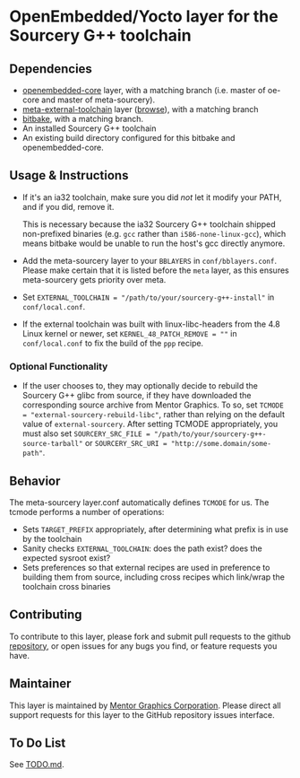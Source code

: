 # OpenEmbedded/Yocto layer for the Sourcery G++ toolchain

## Dependencies

- [openembedded-core](https://github.com/openembedded/openembedded-core)
  layer, with a matching branch (i.e. master of oe-core and master of
  meta-sourcery).
- [meta-external-toolchain](git://git.yoctoproject.org/meta-external-toolchain)
  layer ([browse](https://github.com/MentorEmbedded/meta-mentor/pull/1029)), with a matching branch
- [bitbake](https://github.com/openembedded/bitbake), with a matching branch.
- An installed Sourcery G++ toolchain
- An existing build directory configured for this bitbake and
  openembedded-core.

## Usage & Instructions

- If it's an ia32 toolchain, make sure you did *not* let it modify your PATH,
  and if you did, remove it.

  This is necessary because the ia32 Sourcery G++ toolchain shipped
  non-prefixed binaries (e.g. `gcc` rather than `i586-none-linux-gcc`), which
  means bitbake would be unable to run the host's gcc directly anymore.
- Add the meta-sourcery layer to your `BBLAYERS` in `conf/bblayers.conf`.
  Please make certain that it is listed before the `meta` layer, as this
  ensures meta-sourcery gets priority over meta.
- Set `EXTERNAL_TOOLCHAIN = "/path/to/your/sourcery-g++-install"` in
  `conf/local.conf`.
- If the external toolchain was built with linux-libc-headers from the 4.8
  Linux kernel or newer, set `KERNEL_48_PATCH_REMOVE = ""` in
  `conf/local.conf` to fix the build of the `ppp` recipe.

### Optional Functionality

- If the user chooses to, they may optionally decide to rebuild the Sourcery G++ glibc
  from source, if they have downloaded the corresponding source archive from Mentor
  Graphics. To so, set `TCMODE = "external-sourcery-rebuild-libc"`, rather than relying
  on the default value of `external-sourcery`. After setting TCMODE appropriately, you
  must also set `SOURCERY_SRC_FILE = "/path/to/your/sourcery-g++-source-tarball"` or
  `SOURCERY_SRC_URI = "http://some.domain/some-path"`.

## Behavior

The meta-sourcery layer.conf automatically defines `TCMODE` for us. The tcmode
performs a number of operations:

- Sets `TARGET_PREFIX` appropriately, after determining what prefix is in use by the toolchain
- Sanity checks `EXTERNAL_TOOLCHAIN`: does the path exist? does the expected sysroot exist?
- Sets preferences so that external recipes are used in preference to building
  them from source, including cross recipes which link/wrap the toolchain
  cross binaries

## Contributing

To contribute to this layer, please fork and submit pull requests to the
github [repository](https://github.com/MentorEmbedded/meta-sourcery), or open
issues for any bugs you find, or feature requests you have.

## Maintainer

This layer is maintained by [Mentor Graphics
Corporation](https://www.mentor.com/). Please direct all support requests for
this layer to the GitHub repository issues interface.

## To Do List

See [TODO.md](TODO.md).
